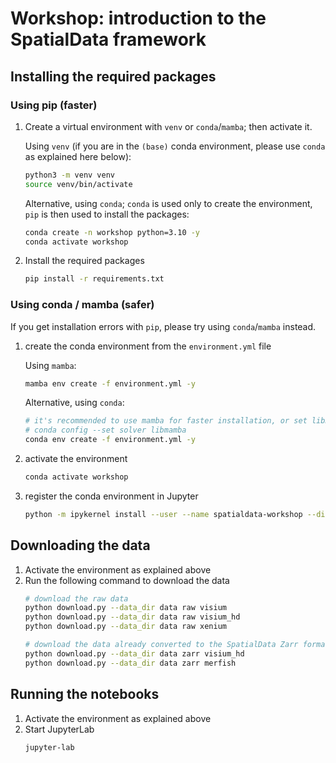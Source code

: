 # Workshop: introduction to the SpatialData framework

## Installing the required packages

### Using pip (faster)
1. Create a virtual environment with `venv` or `conda`/`mamba`; then activate it.

    Using `venv` (if you are in the `(base)` conda environment, please use `conda` as explained here below):
    ```bash
    python3 -m venv venv
    source venv/bin/activate
    ```
    Alternative, using `conda`; `conda` is used only to create the environment, `pip` is then used to install the packages:
    ```bash
    conda create -n workshop python=3.10 -y
    conda activate workshop
    ```
2. Install the required packages
    ```bash
    pip install -r requirements.txt
    ```

### Using conda / mamba (safer)
If you get installation errors with `pip`, please try using `conda`/`mamba` instead.
1. create the conda environment from the `environment.yml` file

    Using `mamba`:
    ```bash
    mamba env create -f environment.yml -y
    ```

    Alternative, using `conda`:
    ```bash
    # it's recommended to use mamba for faster installation, or set libmamba as the default solver
    # conda config --set solver libmamba
    conda env create -f environment.yml -y
    ```
2. activate the environment
    ```bash
    conda activate workshop
    ```
3. register the conda environment in Jupyter
    ```bash
    python -m ipykernel install --user --name spatialdata-workshop --display-name "Python (SpatialData Workshop)"
    ```

## Downloading the data
1. Activate the environment as explained above
2. Run the following command to download the data
    ```bash
    # download the raw data
    python download.py --data_dir data raw visium
    python download.py --data_dir data raw visium_hd
    python download.py --data_dir data raw xenium
   
    # download the data already converted to the SpatialData Zarr format
    python download.py --data_dir data zarr visium_hd
    python download.py --data_dir data zarr merfish
    ```

## Running the notebooks
1. Activate the environment as explained above
2. Start JupyterLab
    ```bash
    jupyter-lab
    ```